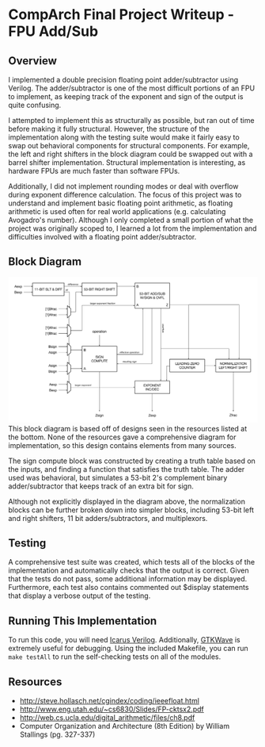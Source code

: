 # CompArch Final Project Writeup - FPU Add/Sub

## Overview
I implemented a double precision floating point adder/subtractor using Verilog. The adder/subtractor is one of the most difficult portions of an FPU to implement, as keeping track of the exponent and sign of the output is quite confusing. 

I attempted to implement this as structurally as possible, but ran out of time before making it fully structural. However, the structure of the implementation along with the testing suite would make it fairly easy to swap out behavioral components for structural components. For example, the left and right shifters in the block diagram could be swapped out with a barrel shifter implementation. Structural implementation is interesting, as hardware FPUs are much faster than software FPUs.

Additionally, I did not implement rounding modes or deal with overflow during exponent difference calculation. The focus of this project was to understand and implement basic floating point arithmetic, as floating arithmetic is used often for real world applications (e.g. calculating Avogadro's number). Although I only completed a small portion of what the project was originally scoped to, I learned a lot from the implementation and difficulties involved with a floating point adder/subtractor.

## Block Diagram
<img src="blockdiagram.png" alt="FPU Add/Sub Block Diagram">
This block diagram is based off of designs seen in the resources listed at the bottom. None of the resources gave a comprehensive diagram for implementation, so this design contains elements from many sources.

The sign compute block was constructed by creating a truth table based on the inputs, and finding a function that satisfies the truth table. The adder used was behavioral, but simulates a 53-bit 2's complement binary adder/subtractor that keeps track of an extra bit for sign.

Although not explicitly displayed in the diagram above, the normalization blocks can be further broken down into simpler blocks, including 53-bit left and right shifters, 11 bit adders/subtractors, and multiplexors.

## Testing
A comprehensive test suite was created, which tests all of the blocks of the implementation and automatically checks that the output is correct. Given that the tests do not pass, some additional information may be displayed. Furthermore, each test also contains commented out $display statements that display a verbose output of the testing.

## Running This Implementation
To run this code, you will need [Icarus Verilog](http://iverilog.icarus.com/). Additionally, [GTKWave](http://gtkwave.sourceforge.net/) is extremely useful for debugging. Using the included Makefile, you can run `make testAll` to run the self-checking tests on all of the modules.

## Resources
- http://steve.hollasch.net/cgindex/coding/ieeefloat.html
- http://www.eng.utah.edu/~cs6830/Slides/FP-cktsx2.pdf
- http://web.cs.ucla.edu/digital_arithmetic/files/ch8.pdf
- Computer Organization and Architecture (8th Edition) by William Stallings (pg. 327-337)
